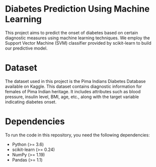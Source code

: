 # Diabetes Prediction Using Machine Learning
This project aims to predict the onset of diabetes based on certain diagnostic measures using machine learning techniques. We employ the Support Vector Machine (SVM) classifier provided by scikit-learn to build our predictive model.

# Dataset
The dataset used in this project is the Pima Indians Diabetes Database available on Kaggle. This dataset contains diagnostic information for females of Pima Indian heritage. It includes attributes such as blood pressure, insulin level, BMI, age, etc., along with the target variable indicating diabetes onset.

# Dependencies
To run the code in this repository, you need the following dependencies:

- Python (>= 3.6)
- scikit-learn (>= 0.24)
- NumPy (>= 1.19)
- Pandas (>= 1.1)
